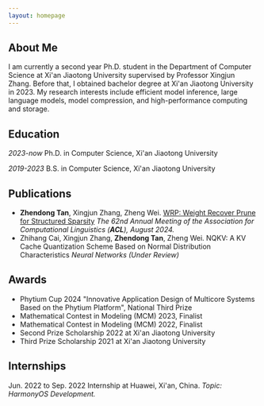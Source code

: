 ```yaml
---
layout: homepage
---
```


## About Me

I am currently a second year Ph.D. student in the Department of Computer Science at Xi'an Jiaotong University supervised by Professor Xingjun Zhang. Before that, I obtained bachelor degree at Xi'an Jiaotong University in 2023. My research interests include efficient model inference, large language models, model compression, and high-performance computing and storage. 

## Education

*2023-now* Ph.D. in Computer Science, Xi'an Jiaotong University

*2019-2023* B.S. in Computer Science, Xi'an Jiaotong University

## Publications

- **Zhendong Tan**, Xingjun Zhang, Zheng Wei. [WRP: Weight Recover Prune for Structured Sparsity](https://aclanthology.org/2024.acl-long.347/) *The 62nd Annual Meeting of the Association for Computational Linguistics (**ACL**), August 2024.*
- Zhihang Cai, Xingjun Zhang, **Zhendong Tan**, Zheng Wei. NQKV: A KV Cache Quantization Scheme Based on Normal Distribution Characteristics *Neural Networks (Under Review)*

## Awards

- Phytium Cup 2024 "Innovative Application Design of Multicore Systems Based on the Phytium Platform", National Third Prize
- Mathematical Contest in Modeling (MCM) 2023, Finalist
- Mathematical Contest in Modeling (MCM) 2022, Finalist
- Second Prize Scholarship 2022 at Xi'an Jiaotong University
- Third Prize Scholarship 2021 at Xi'an Jiaotong University

## Internships

Jun. 2022 to Sep. 2022 Internship at Huawei, Xi'an, China. *Topic: HarmonyOS Development.*
